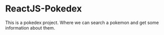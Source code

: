 # ReactJS-Pokedex
This is a pokedex project. Where we can search a pokemon and get some information about them.
